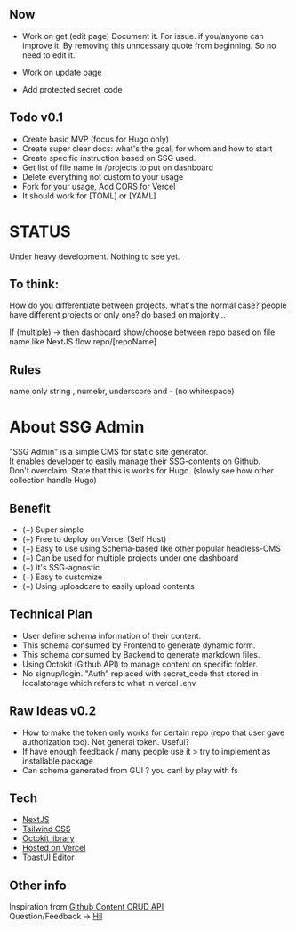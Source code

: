 ## Now
- Work on get (edit page)
    Document it. For issue. if you/anyone can improve it. By removing this unncessary quote
        from beginning. So no need to edit it.

- Work on update page
- Add protected secret_code

## Todo v0.1
- Create basic MVP (focus for Hugo only)
- Create super clear docs: what's the goal, for whom and how to start
- Create specific instruction based on SSG used.
- Get list of file name in /projects to put on dashboard
- Delete everything not custom to your usage
- Fork for your usage, Add CORS for Vercel
- It should work for [TOML] or [YAML]

# STATUS
Under heavy development. Nothing to see yet.

## To think:
How do you differentiate between projects.
what's the normal case? people have different projects or only one?
    do based on majority...

If (multiple) -> then dashboard show/choose between repo 
    based on file name like NextJS flow repo/[repoName]
 
## Rules
name only string , numebr, underscore and - (no whitespace)

# About SSG Admin
"SSG Admin" is a simple CMS for static site generator.  
It enables developer to easily manage their SSG-contents on Github.  
Don't overclaim.
State that this is works for Hugo. (slowly see how other collection handle Hugo)

## Benefit
- (+) Super simple 
- (+) Free to deploy on Vercel (Self Host)
- (+) Easy to use using Schema-based like other popular headless-CMS
- (+) Can be used for multiple projects under one dashboard
- (+) It's SSG-agnostic
- (+) Easy to customize
- (+) Using uploadcare to easily upload contents


## Technical Plan 
- User define schema information of their content.
- This schema consumed by Frontend to generate dynamic form.
- This schema consumed by Backend to generate markdown files.
- Using Octokit (Github API) to manage content on specific folder.
- No signup/login. "Auth" replaced with secret_code that stored in localstorage which refers to what in vercel .env 

## Raw Ideas v0.2
- How to make the token only works for certain repo (repo that user gave authorization too). Not general token. Useful?
- If have enough feedback / many people use it > try to implement as installable package
- Can schema generated from GUI ?
    you can! by play with fs

## Tech
- [NextJS](https://nextjs.org/)
- [Tailwind CSS](https://tailwindcss.com/docs/guides/nextjs)
- [Octokit library](https://docs.github.com/en/rest/overview/libraries)
- [Hosted on Vercel](https://vercel.com/)
- [ToastUI Editor](https://ui.toast.com/tui-editor/)

## Other info 
Inspiration from [Github Content CRUD API](https://github.com/hilmanski/Github-content-CRUD-API)  
Question/Feedback -> [Hil](https://twitter.com/hilmanski)